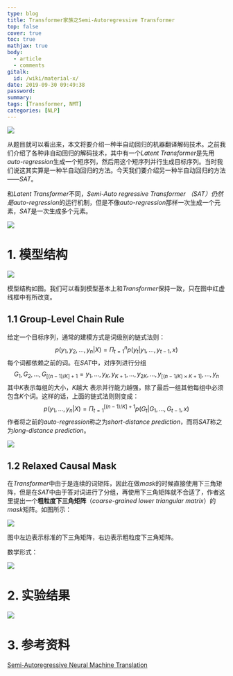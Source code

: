 ```yaml
---
type: blog
title: Transformer家族之Semi-Autoregressive Transformer
top: false
cover: true
toc: true
mathjax: true
body:
  - article
  - comments
gitalk:
  id: /wiki/material-x/
date: 2019-09-30 09:49:38
password:
summary:
tags: [Transformer, NMT]
categories: [NLP]
---
```


![](https://cdn.jsdelivr.net/gh/rogerspy/blog-imgs/5396ee05ly1g5pqn3ch6zj20u092znph.jpg)

从题目就可以看出来，本文将要介绍一种半自动回归的机器翻译解码技术。之前我们介绍了各种非自动回归的解码技术，其中有一个*Latent Transformer*是先用*auto-regression*生成一个短序列，然后用这个短序列并行生成目标序列。当时我们说这其实算是一种半自动回归的方法。今天我们要介绍另一种半自动回归的方法——*SAT*。

<!--more-->

和*Latent Transformer*不同，*Semi-Auto regressive Transformer （SAT）*仍然是*auto-regression*的运行机制，但是不像*auto-regression*那样一次生成一个元素，*SAT*是一次生成多个元素。

![](https://cdn.jsdelivr.net/gh/rogerspy/blog-imgs/8dda2a1d508a3e3108c09a543a4a4c918c2e76.png)

# 1. 模型结构

![](https://cdn.jsdelivr.net/gh/rogerspy/blog-imgs/f6757519d2f1b55a549102a43e27fbc55872ea.png)

模型结构如图。我们可以看到模型基本上和*Transformer*保持一致，只在图中红虚线框中有所改变。

## 1.1 Group-Level Chain Rule

给定一个目标序列，通常的建模方式是词级别的链式法则：
$$
p(y_1, y_2, ..., y_n|X) = \Pi_{t=1}^n p(y_t|y_1, ..., y_{t-1}, x)
$$
每个词都依赖之前的词。在*SAT*中，对序列进行分组
$$
G_1, G_2, ..., G_{[(n-1)/K]+1} = y_1, ..., y_K, y_{K+1}, ..., y_{2K}, ...,y_{[(n-1/K)\times K+1]}, ..., y_n
$$
其中$K$表示每组的大小，$K$越大 表示并行能力越强，除了最后一组其他每组中必须包含$K$个词。这样的话，上面的链式法则则变成：
$$
p(y_1, ..., y_n|X) = \Pi_{t=1}^{[(n-1)/K]+1} p (G_t|G_1, ..., G_{t-1}, x)
$$
作者将之前的*auto-regression*称之为*short-distance prediction*，而将*SAT*称之为*long-distance prediction*。

![](https://cdn.jsdelivr.net/gh/rogerspy/blog-imgs/30cac6ad33a85cd226d29a38b3f3a70fe8a773.png)

## 1.2 Relaxed Causal Mask

在*Transformer*中由于是连续的词矩阵，因此在做*mask*的时候直接使用下三角矩阵，但是在*SAT*中由于答对词进行了分组，再使用下三角矩阵就不合适了，作者这里提出一个**粗粒度下三角矩阵**（*coarse-grained lower triangular matrix*）的 *mask*矩阵。如图所示：

![](https://cdn.jsdelivr.net/gh/rogerspy/blog-imgs/0c0a6933a204fd767ede1e4794779d4f51378f.png)

图中左边表示标准的下三角矩阵，右边表示粗粒度下三角矩阵。

数学形式：

![](https://cdn.jsdelivr.net/gh/rogerspy/blog-imgs/49d1f6c42a21bfff8b118dbefe0d5cd004a2ea.png)

# 2. 实验结果

![](https://cdn.jsdelivr.net/gh/rogerspy/blog-imgs/42129a015c5e78016cab0e78fc549d6d48afce.png)

# 3. 参考资料

[Semi-Autoregressive Neural Machine Translation](https://arxiv.org/pdf/1808.08583.pdf)

